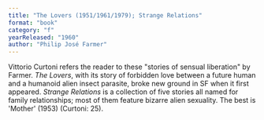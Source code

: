 ```yaml
---
title: "The Lovers (1951/1961/1979); Strange Relations"
format: "book"
category: "f"
yearReleased: "1960"
author: "Philip José Farmer"
---
```

Vittorio Curtoni refers the reader to these "stories of  sensual liberation" by Farmer. <em>The Lovers</em>, with its story of  forbidden love between a future human and a humanoid alien insect parasite,  broke new ground in SF when it first appeared. <em>Strange Relations</em> is a  collection of five stories all named for family relationships; most of them  feature bizarre alien sexuality. The best is 'Mother' (1953) (Curtoni: 25).
 
